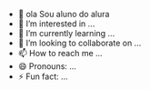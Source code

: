 - 👋 ola Sou aluno do alura
- 👀 I’m interested in ...
- 🌱 I’m currently learning ...
- 💞️ I’m looking to collaborate on ...
- 📫 How to reach me ...
- 😄 Pronouns: ...
- ⚡ Fun fact: ...

<!---
hansvinteoito/hansvinteoito is a ✨ special ✨ repository because its `README.md` (this file) appears on your GitHub profile.
You can click the Preview link to take a look at your changes.
--->

